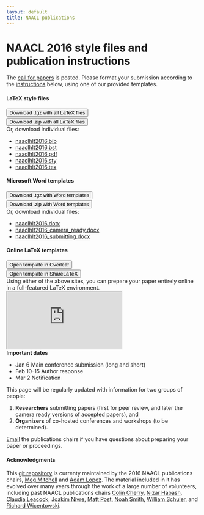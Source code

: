 ```yaml
---
layout: default
title: NAACL publications 
---
```


NAACL 2016 style files and publication instructions
===================================================

The [call for papers](http://naacl.org/naacl-hlt-2016/cfp.html) is posted.
Please format your submission according to the <a href="assets/files/naaclhlt2016-latex/naaclhlt2016.pdf" download>instructions</a> below, using
one of our provided templates.

<div class="panel panel-default col-lg-12">
  <div class="col-lg-4">
    <h4>LaTeX style files</h4>
    <a href="assets/files/naaclhlt2016-latex.tgz">
      <button type="button" class="btn btn-primary">Download .tgz with all LaTeX files</button>
    </a><br/>
    <div class="col-xs-12" style="height:3px;"></div>
    <a href="assets/files/naaclhlt2016-latex.zip">
      <button type="button" class="btn btn-primary">Download .zip with all LaTeX files</button>
    </a>
    <div>Or, download individual files:</div>
    <ul>
      <li> <a href="assets/files/naaclhlt2016-latex/naaclhlt2016.bib" download>naaclhlt2016.bib</a> </li>
      <li> <a href="assets/files/naaclhlt2016-latex/naaclhlt2016.bst" download>naaclhlt2016.bst</a> </li>
      <li> <a href="assets/files/naaclhlt2016-latex/naaclhlt2016.pdf" download>naaclhlt2016.pdf</a> </li>
      <li> <a href="assets/files/naaclhlt2016-latex/naaclhlt2016.sty" download>naaclhlt2016.sty</a> </li>
      <li> <a href="assets/files/naaclhlt2016-latex/naaclhlt2016.tex" download>naaclhlt2016.tex</a> </li>
    </ul>
  </div>
  
  <div class="col-lg-4">
    <h4>Microsoft Word templates</h4>
    <div>
      <a href="assets/files/naaclhlt2016-word.tgz">
        <button type="button" class="btn btn-warning">Download .tgz with Word templates</button>
      </a>
    </div>
    <div class="col-xs-12" style="height:3px;"></div>
    <div>
      <a href="assets/files/naaclhlt2016-word.zip">
        <button type="button" class="btn btn-warning">Download .zip with Word templates</button>
      </a>
    </div>
    <div>Or, download individual files:</div>
    <ul>
      <li> <a href="assets/files/naaclhlt2016-word/naaclhlt2016.dotx" download>naaclhlt2016.dotx</a> </li>
      <li> <a href="assets/files/naaclhlt2016-word/naaclhlt2016_camera_ready.docx" download>naaclhlt2016_camera_ready.docx</a> </li>
      <li> <a href="assets/files/naaclhlt2016-word/naaclhlt2016_submitting.docx" download>naaclhlt2016_submitting.docx</a> </li>
    </ul>
  </div>
  
  <div class="col-lg-4">
    <h4>Online LaTeX templates</h4>
    <a href="https://www.overleaf.com/latex/templates/template-for-naacl-hlt-2016-paper/pqmwqxwxvcwc#.Vh0brBNVhBc">
      <button type="button" class="btn btn-success">Open template in Overleaf</button>
    </a><br/>
    <div class="col-xs-12" style="height:3px;"></div>
    <a href="https://www.sharelatex.com/templates/561d18fc0a4973e35abe0d75">
      <button type="button" class="btn btn-success">Open template in ShareLaTeX</button>
    </a>
    <div>Using either of the above sites, you
      can prepare your paper entirely online 
      in a full-featured LaTeX environment.
    </div>
  </div>
</div>
  
<div class="panel panel-default col-lg-12">
  <div class="panel-body">
  <div class="embed-responsive embed-responsive-4by3">
    <iframe src="https://docs.google.com/viewer?url=http://naacl.org/naacl-pubs/assets/files/naaclhlt2016-latex/naaclhlt2016.pdf&embedded=true"></iframe>
  </div>
  </div>
</div>

<div class="panel panel-default">
  <div class="panel-heading"><b>Important dates</b></div>
  <ul class="list-group">
    <li class="list-group-item">
      <span class="badge">Jan 6</span>
      Main conference submission (long and short)
    </li>
    <li class="list-group-item">
      <span class="badge">Feb 10-15</span>
      Author response
    </li>
    <li class="list-group-item">
      <span class="badge">Mar 2</span>
      Notification
    </li>
  </ul>
</div>


This page will be regularly updated with information
for two groups of people: 

1. **Researchers** submitting papers (first for peer review, and later the camera ready
versions of accepted papers), and 
2. **Organizers** of co-hosted conferences and workshops (to be determined).

[Email](mailto:naacl-pub-chairs@googlegroups.com) the publications chairs
if you have questions about preparing your paper or proceedings.

#### Acknowledgments

This [git repository](https://github.com/naacl-org/naacl-pubs) 
is currenty maintained by the 2016 NAACL publications chairs, 
[Meg Mitchell](http://www.m-mitchell.com/) and
[Adam Lopez](http://homepages.inf.ed.ac.uk/alopez/). The material
included in it has evolved over many years through the work of a 
large number of volunteers, including past NAACL publications chairs
[Colin Cherry](https://sites.google.com/site/colinacherry/),
[Nizar Habash](http://www.nizarhabash.com/),
[Claudia Leacock](https://www.linkedin.com/in/claudialeacockphd),
[Joakim Nivre](http://stp.lingfil.uu.se/~nivre/),
[Matt Post](http://www.cs.jhu.edu/~post/),
[Noah Smith](http://www.cs.cmu.edu/~nasmith/),
[William Schuler](https://www.ling.ohio-state.edu/~schuler/),
and
[Richard Wicentowski](http://www.cs.swarthmore.edu/~richardw/).


